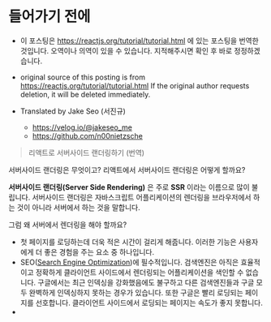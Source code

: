 # 들어가기 전에
- 이 포스팅은 https://reactjs.org/tutorial/tutorial.html 에 있는 포스팅을 번역한 것입니다. 오역이나 의역이 있을 수 있습니다. 지적해주시면 확인 후 바로 정정하겠습니다.

- original source of this posting is from https://reactjs.org/tutorial/tutorial.html If the original author requests deletion, it will be deleted immediately.

- Translated by Jake Seo (서진규)

	- https://velog.io/@jakeseo_me
	- https://github.com/n00nietzsche
    
> 리액트로 서버사이드 랜더링하기 (번역)

서버사이드 랜더링은 무엇이고? 리액트에서 서버사이드 랜더링은 어떻게 할까요?

**서버사이드 랜더링(Server Side Rendering)** 은 주로 **SSR** 이라는 이름으로 많이 불립니다. 서버사이드 랜더링은 자바스크립트 어플리케이션의 렌더링을 브라우저에서 하는 것이 아니라 서버에서 하는 것을 말합니다.

그럼 왜 서버에서 렌더링을 해야 할까요?
- 첫 페이지를 로딩하는데 더욱 적은 시간이 걸리게 해줍니다. 이러한 기능은 사용자에게 더 좋은 경험을 주는 요소 중 하나입니다.
- SEO([Search Engine Optimization](https://en.wikipedia.org/wiki/Search_engine_optimization))에 필수적입니다. 검색엔진은 아직은 효율적이고 정확하게 클라이언트 사이드에서 렌더링되는 어플리케이션을 색인할 수 없습니다. 구글에서는 최근 인덱싱을 강화했음에도 불구하고 다른 검색엔진들과 구글 모두 완벽하게 인덱싱하지 못하는 경우가 있습니다. 또한 구글은 빨리 로딩되는 페이지를 선호합니다. 클라이언트 사이드에서 로딩되는 페이지는 속도가 좋지 못합니다.
- 
